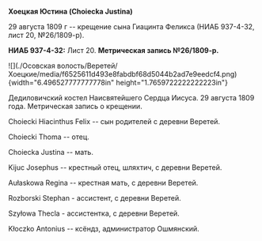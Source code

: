 **Хоецкая Юстина (Choiecka Justina)**

29 августа 1809 г -- крещение сына Гиацинта Феликса (НИАБ 937-4-32, лист
20, №26/1809-р).

**НИАБ 937-4-32:** Лист 20. **Метрическая запись №26/1809-р.**

![](./Осовская волость/Веретей/Хоецкие/media/f6525611d493e8fabdbf68d5044b2ad7e9eedcf4.png){width="6.496527777777778in"
height="1.7659722222222223in"}

Дедиловичский костел Наисвятейшего Сердца Иисуса. 29 августа 1809 года.
Метрическая запись о крещении.

Choiecki Hiacinthus Felix -- сын родителей с деревни Веретей.

Choiecki Thoma -- отец.

Choiecka Justina -- мать.

Kijuc Josephus -- крестный отец, шляхтич, с деревни Веретей.

Aułaskowa Regina -- крестная мать, с деревни Веретей.

Rozborski Stephan - ассистент, с деревни Веретей.

Szyłowa Thecla - ассистентка, с деревни Веретей.

Kłoczko Antonius -- ксёндз, администратор Ошмянский.
